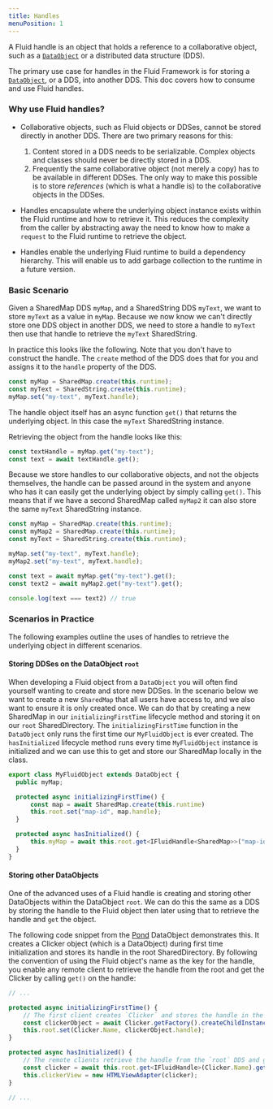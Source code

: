 ```yaml
---
title: Handles
menuPosition: 1
---
```


A Fluid handle is an object that holds a reference to a collaborative object, such as a
[`DataObject`](/apis/aqueduct/dataobject/) or a distributed data structure (DDS).

The primary use case for handles in the Fluid Framework is for storing a [`DataObject`](/apis/aqueduct/dataobject/), or
a DDS, into another DDS. This doc covers how to consume and use Fluid handles.

### Why use Fluid handles?

- Collaborative objects, such as Fluid objects or DDSes, cannot be stored directly in another DDS. There are two primary
  reasons for this:
     1. Content stored in a DDS needs to be serializable. Complex objects and classes should never be directly stored in
        a DDS.
     2. Frequently the same collaborative object (not merely a copy) has to be available in different DDSes. The only
        way to make this possible is to store _references_ (which is what a handle is) to the collaborative objects in
        the DDSes.

- Handles encapsulate where the underlying object instance exists within the Fluid runtime and how to retrieve it.
  This reduces the complexity from the caller by abstracting away the need to know how to make a `request` to the
  Fluid runtime to retrieve the object.

- Handles enable the underlying Fluid runtime to build a dependency hierarchy. This will enable us to add garbage
  collection to the runtime in a future version.

### Basic Scenario

Given a SharedMap DDS `myMap`, and a SharedString DDS `myText`, we want to store `myText` as a value in `myMap`. Because
we now know we can't directly store one DDS object in another DDS, we need to store a handle to `myText` then use that handle
to retrieve the `myText` SharedString.

In practice this looks like the following. Note that you don't have to construct the handle. The `create` method of the
DDS does that for you and assigns it to the `handle` property of the DDS.

```typescript
const myMap = SharedMap.create(this.runtime);
const myText = SharedString.create(this.runtime);
myMap.set("my-text", myText.handle);
```

The handle object itself has an async function `get()` that returns the underlying object. In this case the `myText`
SharedString instance.

Retrieving the object from the handle looks like this:

```typescript
const textHandle = myMap.get("my-text");
const text = await textHandle.get();
```

Because we store handles to our collaborative objects, and not the objects themselves, the handle can be passed around in
the system and anyone who has it can easily get the underlying object by simply calling `get()`. This means that if we have
a second SharedMap called `myMap2` it can also store the same `myText` SharedString instance.

```typescript
const myMap = SharedMap.create(this.runtime);
const myMap2 = SharedMap.create(this.runtime);
const myText = SharedString.create(this.runtime);

myMap.set("my-text", myText.handle);
myMap2.set("my-text", myText.handle);

const text = await myMap.get("my-text").get();
const text2 = await myMap2.get("my-text").get();

console.log(text === text2) // true
```

### Scenarios in Practice

The following examples outline the uses of handles to retrieve the underlying object in different scenarios.

#### Storing DDSes on the DataObject `root`

When developing a Fluid object from a `DataObject` you will often find yourself wanting to create and store new DDSes.
In the scenario below we want to create a new `SharedMap` that all users have access to, and we also want to ensure it
is only created once. We can do that by creating a new SharedMap in our `initializingFirstTime` lifecycle method and
storing it on our `root` SharedDirectory. The `initializingFirstTime` function in the `DataObject` only runs the first
time our `MyFluidObject` is ever created. The `hasInitialized` lifecycle method runs every time `MyFluidObject` instance
is initialized and we can use this to get and store our SharedMap locally in the class.

```typescript
export class MyFluidObject extends DataObject {
  public myMap;

  protected async initializingFirstTime() {
      const map = await SharedMap.create(this.runtime)
      this.root.set("map-id", map.handle);
  }

  protected async hasInitialized() {
      this.myMap = await this.root.get<IFluidHandle<SharedMap>>("map-id").get();
  }
}
```

#### Storing other DataObjects

One of the advanced uses of a Fluid handle is creating and storing other DataObjects within the DataObject `root`. We
can do this the same as a DDS by storing the handle to the Fluid object then later using that to retrieve the handle and
`get` the object.

The following code snippet from the
[Pond](https://github.com/microsoft/FluidFramework/blob/main/examples/data-objects/pond/src/index.tsx) DataObject
demonstrates this. It creates a Clicker object (which is a DataObject) during first time initialization and stores its
handle in the root SharedDirectory. By following the convention of using the Fluid object's name as the key for the
handle, you enable any remote client to retrieve the handle from the root and get the Clicker by calling `get()` on the
handle:

```typescript
// ...

protected async initializingFirstTime() {
    // The first client creates `Clicker` and stores the handle in the `root` DDS.
    const clickerObject = await Clicker.getFactory().createChildInstance(this.context);
    this.root.set(Clicker.Name, clickerObject.handle);
}

protected async hasInitialized() {
    // The remote clients retrieve the handle from the `root` DDS and get the `Clicker`.
    const clicker = await this.root.get<IFluidHandle>(Clicker.Name).get();
    this.clickerView = new HTMLViewAdapter(clicker);
}

// ...
```
